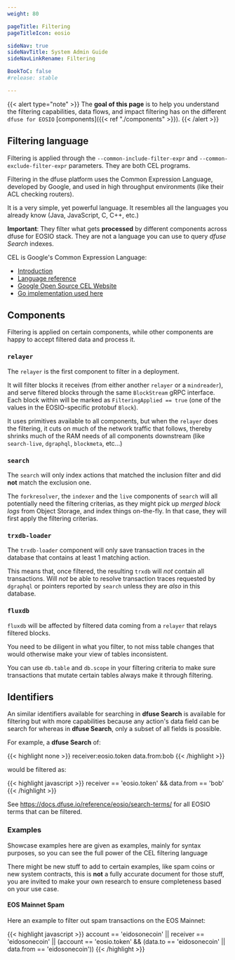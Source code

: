 ```yaml
---
weight: 80

pageTitle: Filtering
pageTitleIcon: eosio

sideNav: true
sideNavTitle: System Admin Guide
sideNavLinkRename: Filtering

BookToC: false
#release: stable

---
```


{{< alert type="note" >}}
The **goal of this page** is to help you understand the filtering capabilities, data flows, and impact filtering has on the different `dfuse for EOSIO` [components]({{< ref "./components" >}}).
{{< /alert >}}



## Filtering language

Filtering is applied through the `--common-include-filter-expr` and `--common-exclude-filter-expr` parameters. They are both CEL programs.

Filtering in the dfuse platform uses the Common Expression Language, developed by Google, and used in high throughput environments (like their ACL checking routers).

It is a very simple, yet powerful language. It resembles all the languages you already know (Java, JavaScript, C, C++, etc.)


**Important**: They filter what gets **processed** by different components across dfuse for EOSIO stack. They are not a language you can use to query _dfuse Search_ indexes.

CEL is Google's Common Expression Language:

* [Introduction](https://github.com/google/cel-spec/blob/master/doc/intro.md)
* [Language reference](https://github.com/google/cel-spec/blob/master/doc/langdef.md)
* [Google Open Source CEL Website](https://opensource.google/projects/cel)
* [Go implementation used here](https://github.com/google/cel-go)



## Components

Filtering is applied on certain components, while other components are happy to accept filtered data and process it.


### `relayer`

The `relayer` is the first component to filter in a deployment.

It will filter blocks it receives (from either another `relayer` or a `mindreader`), and serve filtered blocks through the same `BlockStream` gRPC interface. Each block within will be marked as `FilteringApplied == true` (one of the values in the EOSIO-specific protobuf `Block`).

It uses primitives available to all components, but when the `relayer` does the filtering, it cuts on much of the network traffic that follows, thereby shrinks much of the RAM needs of all components downstream (like `search-live`, `dgraphql`, `blockmeta`, etc...)


### `search`

The `search` will only index actions that matched the inclusion filter and did **not** match the exclusion one.

The `forkresolver`, the `indexer` and the `live` components of `search` will all potentially need the filtering criterias, as they might pick up _merged block logs_ from Object Storage, and index things on-the-fly.  In that case, they will first apply the filtering criterias.

### `trxdb-loader`

The `trxdb-loader` component will only save transaction traces in the database that contains at least 1 matching action.

This means that, once filtered, the resulting `trxdb` will _not_ contain all transactions.  Will _not_ be able to resolve transaction traces requested by `dgraphql` or pointers reported by `search` unless they are _also_ in this database.


### `fluxdb`

`fluxdb` will be affected by filtered data coming from a `relayer` that relays filtered blocks.

You need to be diligent in what you filter, to not miss table changes that would otherwise make your view of tables inconsistent.

You can use `db.table` and `db.scope` in your filtering criteria to make sure transactions that mutate certain tables always make it through filtering.

<!-- soon, when a `panic()` is removed) -->


## Identifiers

An similar identifiers available for searching in **dfuse Search** is available for filtering but
with more capabilities because any action's data field can be search for whereas in **dfuse Search**,
only a subset of all fields is possible.

For example, a **dfuse Search** of:

{{< highlight none >}}
receiver:eosio.token data.from:bob
{{< /highlight >}}

would be filtered as:

{{< highlight javascript >}}
receiver == 'eosio.token' && data.from == 'bob'
{{< /highlight >}}

See https://docs.dfuse.io/reference/eosio/search-terms/ for all EOSIO terms that can be filtered.

### Examples

Showcase examples here are given as examples, mainly for syntax purposes, so you can see the full
power of the CEL filtering language

There might be new stuff to add to certain examples, like spam coins or new system contracts, this
is **not** a fully accurate document for those stuff, you are invited to make your own research
to ensure completeness based on your use case.

#### EOS Mainnet Spam

Here an example to filter out spam transactions on the EOS Mainnet:

{{< highlight javascript >}}
account == 'eidosonecoin' || receiver == 'eidosonecoin' || (account == 'eosio.token' && (data.to == 'eidosonecoin' || data.from == 'eidosonecoin'))
{{< /highlight >}}
